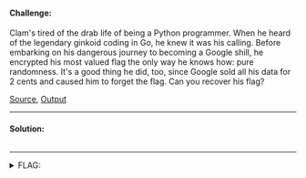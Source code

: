 #### Challenge:

Clam's tired of the drab life of being a Python programmer. When he heard of the legendary ginkoid coding in Go, he knew it was his calling. Before embarking on his dangerous journey to becoming a Google shill, he encrypted his most valued flag the only way he knows how: pure randomness. It's a good thing he did, too, since Google sold all his data for 2 cents and caused him to forget the flag. Can you recover his flag?

[Source](./dist.go ":ignore"), [Output](./chall.txt ":ignore")

---

#### Solution:

```bash
```

---

<details><summary>FLAG:</summary>

```
actf{i_c4n_f0rs33_th3_p4s7_t00_}
```

</details>
<br/>
